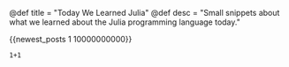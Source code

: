 @def title = "Today We Learned Julia"
@def desc = "Small snippets about what we learned about the Julia programming language today."

{{newest_posts 1 10000000000}}


```
1+1
```